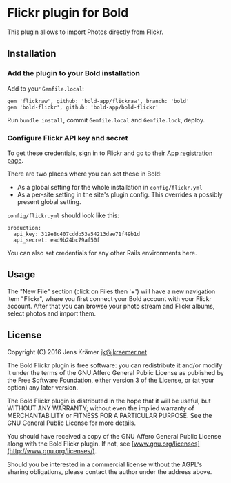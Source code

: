 Flickr plugin for Bold
=========================

This plugin allows to import Photos directly from Flickr.

Installation
------------

### Add the plugin to your Bold installation

Add to your `Gemfile.local`:

    gem 'flickraw', github: 'bold-app/flickraw', branch: 'bold'
    gem 'bold-flickr', github: 'bold-app/bold-flickr'

Run `bundle install`, commit `Gemfile.local` and `Gemfile.lock`, deploy.

### Configure Flickr API key and secret

To get these credentials, sign in to Flickr and go to their
[App registration page](https://www.flickr.com/services/apps).

There are two places where you can set these in Bold:

- As a global setting for the whole installation in `config/flickr.yml`
- As a per-site setting in the site's plugin config. This overrides a possibly
  present global setting.

`config/flickr.yml` should look like this:

    production:
      api_key: 319e8c407cddb53a54213dae71f49b1d
      api_secret: ead9b24bc79af50f

You can also set credentials for any other Rails environments here.


Usage
-----

The "New File" section (click on Files then '+') will have a new navigation
item "Flickr", where you first connect your Bold account with your Flickr
account. After that you can browse your photo stream and Flickr albums, select
photos and import them.


License
-------

Copyright (C) 2016 Jens Krämer <jk@jkraemer.net>

The Bold Flickr plugin is free software: you can redistribute it and/or modify
it under the terms of the GNU Affero General Public License as published by the
Free Software Foundation, either version 3 of the License, or (at your option)
any later version.

The Bold Flickr plugin is distributed in the hope that it will be useful, but
WITHOUT ANY WARRANTY; without even the implied warranty of MERCHANTABILITY or
FITNESS FOR A PARTICULAR PURPOSE.  See the GNU General Public License for more
details.

You should have received a copy of the GNU Affero General Public License along
with the Bold Flickr plugin. If not, see
[www.gnu.org/licenses](http://www.gnu.org/licenses/).

Should you be interested in a commercial license without the AGPL's sharing
obligations, please contact the author under the address above.
